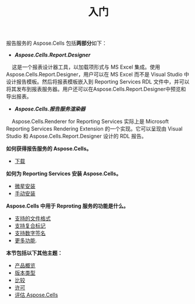﻿---
title: 入门
type: docs
weight: 10
url: /zh/reportingservices/getting-started/
---
报告服务的 Aspose.Cells 包括**两部分**如下：

- ***Aspose.Cells.Report.Designer***

&nbsp;&nbsp;&nbsp;&nbsp;这是一个报表设计器工具，以加载项形式与 MS Excel 集成。使用 Aspose.Cells.Report.Designer，用户可以在 MS Excel 而不是 Visual Studio 中设计报告模板。然后将报表模板嵌入到 Reporting Services RDL 文件中，并可以将其发布到报表服务器。用户还可以在Aspose.Cells.Report.Designer中预览和导出报表。

- ***Aspose.Cells.报告服务渲染器***

&nbsp;&nbsp;&nbsp;&nbsp;Aspose.Cells.Renderer for Reporting Services 实际上是 Microsoft Reporting Services Rendering Extension 的一个实现。它可以呈现由 Visual Studio 和 Aspose.Cells.Report.Designer 设计的 RDL 报告。


**如何获得报告服务的 Aspose.Cells。** 

- [下载]( https://downloads.aspose.com/cells/reportingservices/ )

**如何为 Reporting Services 安装 Aspose.Cells。**

- [微星安装](/cells/zh/reportingservices/using-msi-installer/)
- [手动安装](/cells/zh/reportingservices/using-dll-only/)


**Aspose.Cells 中用于 Reproting 服务的功能是什么。**

- [支持的文件格式](/cells/zh/reportingservices/supported-file-formats/)
- [支持复合标记](/cells/zh/reportingservices/composite-markers/)
- [支持数字签名](/cells/zh/reportingservices/support-for-digital-signatures/)
- [更多功能](/cells/zh/reportingservices/features/).

**本节包括以下其他主题：**

- [产品概览](/cells/zh/reportingservices/product-overview/)
- [版本类型](/cells/zh/reportingservices/edition-types/)
- [比较](/cells/zh/reportingservices/comparisons/)
- [许可](/cells/zh/reportingservices/licensing/)
- [评估 Aspose.Cells](/cells/zh/reportingservices/evaluate-aspose-cells/)
